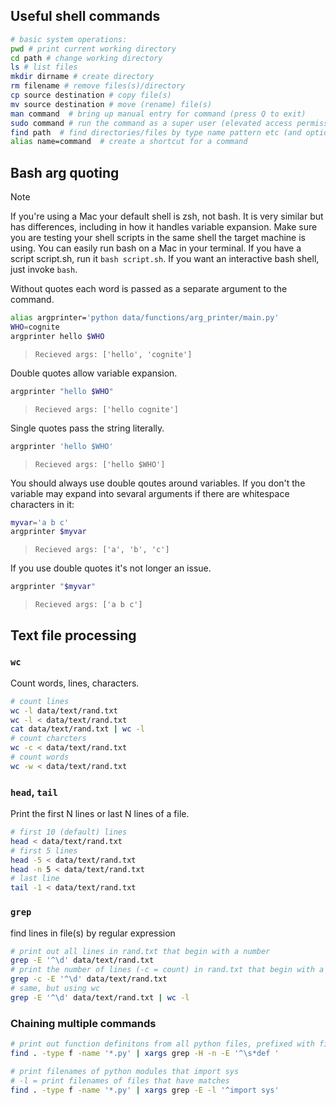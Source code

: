 ## Useful shell commands
```bash
# basic system operations:
pwd # print current working directory
cd path # change working directory
ls # list files
mkdir dirname # create directory
rm filename # remove files(s)/directory
cp source destination # copy file(s)
mv source destination # move (rename) file(s)
man command  # bring up manual entry for command (press Q to exit)
sudo command # run the command as a super user (elevated access permissions), will prompt for password
find path  # find directories/files by type name pattern etc (and optionally run a command on the results)
alias name=command  # create a shortcut for a command
```

## Bash arg quoting
> [!NOTE]
> If you're using a Mac your default shell is zsh, not bash. It is very similar but has differences, including in how it handles variable expansion. Make sure you are testing your shell scripts in the same shell the target machine is using. You can easily run bash on a Mac in your terminal. If you have a script script.sh, run it `bash script.sh`. If you want an interactive bash shell, just invoke `bash`.

Without quotes each word is passed as a separate argument to the command.
```bash
alias argprinter='python data/functions/arg_printer/main.py'
WHO=cognite
argprinter hello $WHO
```
> ```
> Recieved args: ['hello', 'cognite']
> ```
Double quotes allow variable expansion.
```bash
argprinter "hello $WHO"
```
> ```
> Recieved args: ['hello cognite']
> ```
Single quotes pass the string literally.
```bash
argprinter 'hello $WHO'
```
> ```
> Recieved args: ['hello $WHO']
> ```
You should always use double qoutes around variables. If you don't the variable may expand into sevaral arguments if there are whitespace characters in it:
```bash
myvar='a b c'
argprinter $myvar
```
> ```
> Recieved args: ['a', 'b', 'c']
> ```
If you use double quotes it's not longer an issue.
```bash
argprinter "$myvar"
```
> ```
> Recieved args: ['a b c']
> ```


## Text file processing
### `wc`
Count words, lines, characters.
```bash
# count lines
wc -l data/text/rand.txt
wc -l < data/text/rand.txt
cat data/text/rand.txt | wc -l
# count charcters
wc -c < data/text/rand.txt
# count words
wc -w < data/text/rand.txt
```

### `head`, `tail`
Print the first N lines or last N lines of a file.
```bash
# first 10 (default) lines
head < data/text/rand.txt
# first 5 lines
head -5 < data/text/rand.txt
head -n 5 < data/text/rand.txt
# last line
tail -1 < data/text/rand.txt
```

### `grep`
find lines in file(s) by regular expression
```bash
# print out all lines in rand.txt that begin with a number
grep -E '^\d' data/text/rand.txt
# print the number of lines (-c = count) in rand.txt that begin with a number
grep -c -E '^\d' data/text/rand.txt
# same, but using wc
grep -E '^\d' data/text/rand.txt | wc -l
```

### Chaining multiple commands
```bash
# print out function definitons from all python files, prefixed with filename and line number
find . -type f -name '*.py' | xargs grep -H -n -E '^\s*def '

# print filenames of python modules that import sys
# -l = print filenames of files that have matches
find . -type f -name '*.py' | xargs grep -E -l '^import sys'
```
